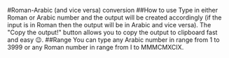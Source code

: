 #Roman-Arabic (and vice versa) conversion
##How to use
Type in either Roman or Arabic number and the output will be created accordingly
(if the input is in Roman then the output will be in Arabic and vice versa). The "Copy the output!" button allows
you to copy the output to clipboard fast and easy :wink:.
##Range
You can type any Arabic number in range from 1 to 3999 or any Roman number in range from I to MMMCMXCIX.

